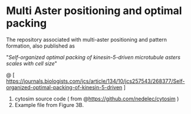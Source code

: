 # Multi Aster positioning and optimal packing

The repository associated with multi-aster positioning and pattern formation,
also published as 

"_Self-organized optimal packing of kinesin-5-driven microtubule asters scales with cell size_"

@ [ https://journals.biologists.com/jcs/article/134/10/jcs257543/268377/Self-organized-optimal-packing-of-kinesin-5-driven ]
1. cytosim source code ( from @https://github.com/nedelec/cytosim )
2. Example file from Figure 3B.
